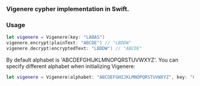 ### Vigenere cypher implementation in Swift.

### Usage

```swift
let vigenere = Vigenere(key: "LABAS")
vigenere.encrypt(plainText: "ABCDE") // "LBDDW"
vigenere.decrypt(encryptedText: "LBDDW") // "ABCDE"
```

By default alphabet is 'ABCDEFGHIJKLMNOPQRSTUVWXYZ'. You can specify different alphabet when initializing Vigenere:

```swift
let vigenere = Vigenere(alphabet: "ABCDEFGHIJKLMNOPQRSTUVWXYZ", key: "LABAS")
```
